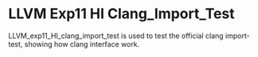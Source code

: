 # LLVM Exp11 HI Clang_Import_Test

LLVM_exp11_HI_clang_import_test is used to test the official clang import-test, showing how clang interface work.
